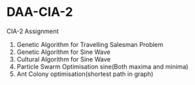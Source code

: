 # DAA-CIA-2
CIA-2 Assignment
1. Genetic Algorithm for Travelling Salesman Problem
2. Genetic Algorithm for Sine Wave
3. Cultural Algorithm for Sine Wave
4. Particle Swarm Optimisation sine(Both maxima and minima)
5. Ant Colony optimisation(shortest path in graph)
